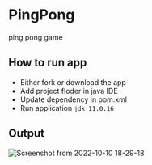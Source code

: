 # PingPong
ping pong game



 ## How to run app
 - Either fork or download the app  
 - Add project floder in java IDE
 - Update dependency in pom.xml 
 - Run application `jdk 11.0.16`
 
 ## Output
 
 ![Screenshot from 2022-10-10 18-29-18](https://user-images.githubusercontent.com/60652468/194876576-a6bef738-6209-44c6-a5de-ca955c70e6b0.png)
